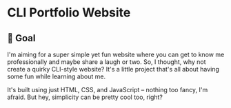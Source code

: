 # CLI Portfolio Website

## 🎯 Goal

I'm aiming for a super simple yet fun website where you can get to know me professionally and maybe share a laugh or two. So, I thought, why not create a quirky CLI-style website? It's a little project that's all about having some fun while learning about me.

It's built using just HTML, CSS, and JavaScript – nothing too fancy, I'm afraid. But hey, simplicity can be pretty cool too, right?

